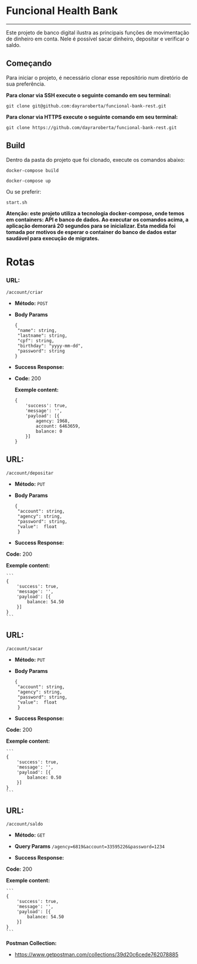 # Funcional Health Bank
--- 
Este projeto de banco digital ilustra as principais funções de movimentação de dinheiro em conta. Nele é possível sacar dinheiro, depositar e verificar o saldo.

## Começando
Para iniciar o projeto, é necessário clonar esse repositório num diretório de sua preferência.

**Para clonar via SSH execute o seguinte comando em seu terminal:**

```git clone git@github.com:dayraroberta/funcional-bank-rest.git```

**Para clonar via HTTPS execute o seguinte comando em seu terminal:**

```git clone https://github.com/dayraroberta/funcional-bank-rest.git```

## Build
Dentro da pasta do projeto que foi clonado, execute os comandos abaixo:

```docker-compose build```

```docker-compose up```

Ou se preferir:

```start.sh```

**Atenção: este projeto utiliza a tecnologia docker-compose, onde temos em containers: API e banco de dados. Ao executar os comandos acima, a aplicação demorará 20 segundos para se inicializar. Esta medida foi tomada por motivos de esperar o container do banco de dados estar saudável para execução de migrates.**

# Rotas
### URL:
`/account/criar`
* **Método:**
`POST`
*  **Body Params**
   ```
   {
	"name": string,
	"lastname": string,
	"cpf": string,
	"birthday": "yyyy-mm-dd",
	"password": string
   }
   ```
* **Success Response:**

* **Code:** 200

    **Exemple content:** 
    ```
    {
        'success': true,
        'message': '',
        'payload': [{
            agency: 1968,
            account: 6463659,
            balance: 0
        }]
    }
    ```

## URL:
`/account/depositar`
* **Método:**
`PUT`
*  **Body Params**
   ```
   {
	"account": string,
	"agency": string,
	"password": string,
	"value":  float
    }
    ```
 
* **Success Response:**

**Code:** 200

**Exemple content:** 

    ```
    {
        'success': true,
        'message': '',
        'payload': [{
            balance: 54.50
        }]
    }
    ```
    
## URL:
`/account/sacar`
* **Método:**
`PUT`
*  **Body Params**
   ```
   {
	"account": string,
	"agency": string,
	"password": string,
	"value":  float
    }
    ```
 
* **Success Response:**

**Code:** 200

**Exemple content:** 

    ```
    {
        'success': true,
        'message': '',
        'payload': [{
            balance: 0.50
        }]
    }
    ```

## URL:
`/account/saldo`
* **Método:**
`GET`
*  **Query Params**
   ```/agency=6819&account=33595226&password=1234```
 
* **Success Response:**

**Code:** 200

**Exemple content:** 

    ```
    {
        'success': true,
        'message': '',
        'payload': [{
            balance: 54.50
        }]
    }
    ```

**Postman Collection:**
- https://www.getpostman.com/collections/39d20c6cede762078885

